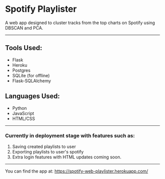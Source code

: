 # Spotify Playlister

A web app designed to cluster tracks from the top charts on Spotify using DBSCAN and PCA.
***
## Tools Used:
- Flask
- Heroku
- Postgres
- SQLite (for offline)
- Flask-SQLAlchemy
## Languages Used:
- Python
- JavaScript
- HTML/CSS
***
### Currently in deployment stage with features such as:
1. Saving created playlists to user
2. Exporting playlists to user's spotify
3. Extra login features with HTML updates
coming soon.
***

You can find the app at:
https://spotify-web-playlister.herokuapp.com/
